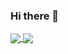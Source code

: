 ### Hi there 👋

<!-- Reference: https://github.com/anuraghazra/github-readme-stats -->
<a href="https://nykabhishek.github.io/">
  <img align="center" src="https://github-readme-stats.vercel.app/api/pin/?username=anuraghazra&count_private=true&show_icons=true&hide=contribs,prs" />
</a>
<a href="https://nykabhishek.github.io/">
  <img align="center" src="https://github-readme-stats.vercel.app/api/top-langs/?username=nykabhishek&langs_count=6&layout=compact&hide=javascript,html" />
</a>

<!-- [![Abhishek's GitHub stats](https://github-readme-stats.vercel.app/api?username=nykabhishek&count_private=true&show_icons=true&hide=contribs,prs)](https://nykabhishek.github.io/) -->
<!-- [![Top Langs](https://github-readme-stats.vercel.app/api/top-langs/?username=nykabhishek&langs_count=6&layout=compact&hide=javascript,html)](https://nykabhishek.github.io/) -->
<!-- <a href="https://github.com/nykabhishek">
  <img align="center" src="https://github-readme-stats.vercel.app/api/top-langs/?username=nykabhishek&layout=compact&hide=javascript,html" />
</a> -->





<!--
**nykabhishek/nykabhishek** is a ✨ _special_ ✨ repository because its `README.md` (this file) appears on your GitHub profile.

Here are some ideas to get you started:

- 🔭 I’m currently working on ...
- 🌱 I’m currently learning ...
- 👯 I’m looking to collaborate on ...
- 🤔 I’m looking for help with ...
- 💬 Ask me about ...
- 📫 How to reach me: ...
- 😄 Pronouns: ...
- ⚡ Fun fact: ...
-->
